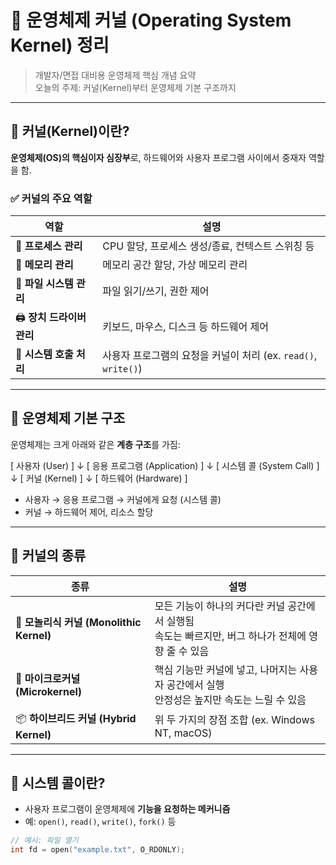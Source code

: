# 🧠 운영체제 커널 (Operating System Kernel) 정리

> 개발자/면접 대비용 운영체제 핵심 개념 요약  
> 오늘의 주제: 커널(Kernel)부터 운영체제 기본 구조까지

---

## 📌 커널(Kernel)이란?

**운영체제(OS)의 핵심이자 심장부**로, 하드웨어와 사용자 프로그램 사이에서 중재자 역할을 함.

### ✅ 커널의 주요 역할

| 역할 | 설명 |
|------|------|
| 🔧 **프로세스 관리** | CPU 할당, 프로세스 생성/종료, 컨텍스트 스위칭 등 |
| 📂 **메모리 관리** | 메모리 공간 할당, 가상 메모리 관리 |
| 💾 **파일 시스템 관리** | 파일 읽기/쓰기, 권한 제어 |
| 🖨️ **장치 드라이버 관리** | 키보드, 마우스, 디스크 등 하드웨어 제어 |
| 🔐 **시스템 호출 처리** | 사용자 프로그램의 요청을 커널이 처리 (ex. `read()`, `write()`) |

---

## 🧱 운영체제 기본 구조

운영체제는 크게 아래와 같은 **계층 구조**를 가짐:

[ 사용자 (User) ]
↓
[ 응용 프로그램 (Application) ]
↓
[ 시스템 콜 (System Call) ]
↓
[ 커널 (Kernel) ]
↓
[ 하드웨어 (Hardware) ]


- 사용자 → 응용 프로그램 → 커널에게 요청 (시스템 콜)
- 커널 → 하드웨어 제어, 리소스 할당

---

## 🧠 커널의 종류

| 종류 | 설명 |
|------|------|
| 🧩 **모놀리식 커널 (Monolithic Kernel)** | 모든 기능이 하나의 커다란 커널 공간에서 실행됨<br>속도는 빠르지만, 버그 하나가 전체에 영향 줄 수 있음 |
| 🧱 **마이크로커널 (Microkernel)** | 핵심 기능만 커널에 넣고, 나머지는 사용자 공간에서 실행<br>안정성은 높지만 속도는 느릴 수 있음 |
| 📦 **하이브리드 커널 (Hybrid Kernel)** | 위 두 가지의 장점 조합 (ex. Windows NT, macOS) |

---

## 🔄 시스템 콜이란?

- 사용자 프로그램이 운영체제에 **기능을 요청하는 메커니즘**
- 예: `open()`, `read()`, `write()`, `fork()` 등

```c
// 예시: 파일 열기
int fd = open("example.txt", O_RDONLY);
